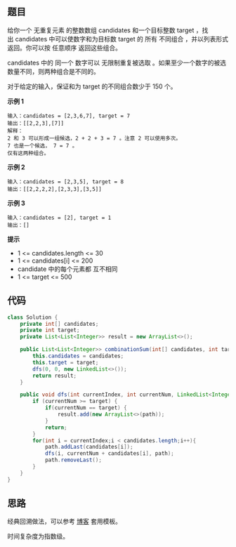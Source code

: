 ## 题目
给你一个 无重复元素 的整数数组 candidates 和一个目标整数 target ，找出 candidates 中可以使数字和为目标数 target 的 所有 不同组合 ，并以列表形式返回。你可以按 任意顺序 返回这些组合。

candidates 中的 同一个 数字可以 无限制重复被选取 。如果至少一个数字的被选数量不同，则两种组合是不同的。 

对于给定的输入，保证和为 target 的不同组合数少于 150 个。

**示例 1**
```
输入：candidates = [2,3,6,7], target = 7
输出：[[2,2,3],[7]]
解释：
2 和 3 可以形成一组候选，2 + 2 + 3 = 7 。注意 2 可以使用多次。
7 也是一个候选， 7 = 7 。
仅有这两种组合。
```

**示例 2**
```
输入：candidates = [2,3,5], target = 8
输出：[[2,2,2,2],[2,3,3],[3,5]]
```

**示例 3**
```
输入：candidates = [2], target = 1
输出：[]
```

**提示**
* 1 <= candidates.length <= 30
* 1 <= candidates[i] <= 200
* candidate 中的每个元素都 互不相同
* 1 <= target <= 500

## 代码
```Java
class Solution {
    private int[] candidates;
    private int target;
    private List<List<Integer>> result = new ArrayList<>();

    public List<List<Integer>> combinationSum(int[] candidates, int target) {
        this.candidates = candidates;
        this.target = target;
        dfs(0, 0, new LinkedList<>());
        return result;
    }

    public void dfs(int currentIndex, int currentNum, LinkedList<Integer> path) {
        if (currentNum >= target) {
            if(currentNum == target) {
                result.add(new ArrayList<>(path));
            }
            return;
        }
        for(int i = currentIndex;i < candidates.length;i++){
            path.addLast(candidates[i]);
            dfs(i, currentNum + candidates[i], path);
            path.removeLast();
        }
    }
}
```
## 思路

经典回溯做法，可以参考 [博客](https://labuladong.github.io/algo/1/9/) 套用模板。

时间复杂度为指数级。